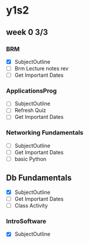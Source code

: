 # y1s2

## week 0 3/3

### BRM

- [x] SubjectOutline
- [ ] Brm Lecture notes rev
- [ ] Get Important Dates

### ApplicationsProg

- [ ] SubjectOutline
- [ ] Refresh Quiz
- [ ] Get Important Dates

### Networking Fundamentals

- [ ] SubjectOutline
- [ ] Get Important Dates
- [ ] basic Python

## Db Fundamentals

- [x] SubjectOutline
- [ ] Get Important Dates
- [ ] Class Activity

### IntroSoftware

- [x] SubjectOutline
